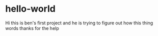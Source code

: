 # hello-world

Hi this is ben's first project and he is trying to figure out how this thing words
thanks for the help
